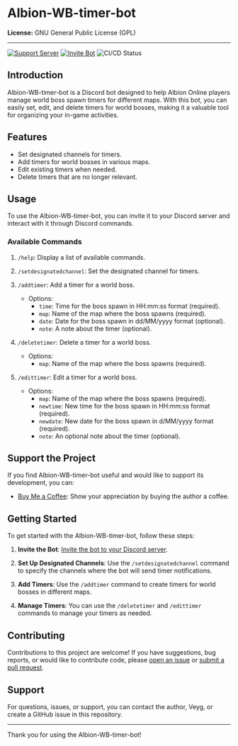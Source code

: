 # Albion-WB-timer-bot

**License:** GNU General Public License (GPL)

---
[![Support Server](https://img.shields.io/badge/Join-Support%20Server-blue)](https://discord.gg/QqRC8vnaeZ)
[![Invite Bot](https://img.shields.io/badge/Invite-Bot%20to%20Server-green)](https://discord.com/api/oauth2/authorize?client_id=1145671676902785084&permissions=566935907456&scope=bot%20applications.commands)
![CI/CD Status](https://github.com/Veyg/Albion-WB-timer-bot/actions/workflows/AWS_CI-CD.yml/badge.svg)

## Introduction

Albion-WB-timer-bot is a Discord bot designed to help Albion Online players manage world boss spawn timers for different maps. With this bot, you can easily set, edit, and delete timers for world bosses, making it a valuable tool for organizing your in-game activities.

## Features

- Set designated channels for timers.
- Add timers for world bosses in various maps.
- Edit existing timers when needed.
- Delete timers that are no longer relevant.

## Usage

To use the Albion-WB-timer-bot, you can invite it to your Discord server and interact with it through Discord commands.

### Available Commands
1. `/help`: Display a list of available commands.

2. `/setdesignatedchannel`: Set the designated channel for timers.

3. `/addtimer`: Add a timer for a world boss.
   - Options:
     - `time`: Time for the boss spawn in HH:mm:ss format (required).
     - `map`: Name of the map where the boss spawns (required).
     - `date`: Date for the boss spawn in dd/MM/yyyy format (optional).
     - `note`: A note about the timer (optional).

4. `/deletetimer`: Delete a timer for a world boss.
   - Options:
     - `map`: Name of the map where the boss spawns (required).

5. `/edittimer`: Edit a timer for a world boss.
   - Options:
     - `map`: Name of the map where the boss spawns (required).
     - `newtime`: New time for the boss spawn in HH:mm:ss format (required).
     - `newdate`: New date for the boss spawn in d/MM/yyyy format (required).
     - `note`: An optional note about the timer (optional).

## Support the Project

If you find Albion-WB-timer-bot useful and would like to support its development, you can:

- [Buy Me a Coffee](https://www.buymeacoffee.com/Veyg): Show your appreciation by buying the author a coffee.

## Getting Started

To get started with the Albion-WB-timer-bot, follow these steps:

1. **Invite the Bot**: [Invite the bot to your Discord server](https://discord.com/api/oauth2/authorize?client_id=1145671676902785084&permissions=566935907456&scope=bot%20applications.commands).

2. **Set Up Designated Channels**: Use the `/setdesignatedchannel` command to specify the channels where the bot will send timer notifications.

3. **Add Timers**: Use the `/addtimer` command to create timers for world bosses in different maps.

4. **Manage Timers**: You can use the `/deletetimer` and `/edittimer` commands to manage your timers as needed.

## Contributing

Contributions to this project are welcome! If you have suggestions, bug reports, or would like to contribute code, please [open an issue](../../issues) or [submit a pull request](../../pulls).

## Support

For questions, issues, or support, you can contact the author, Veyg, or create a GitHub issue in this repository.

---

Thank you for using the Albion-WB-timer-bot!